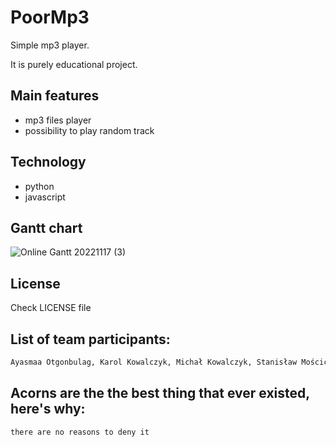 # PoorMp3

Simple mp3 player.

It is purely educational project.

## Main features

- mp3 files player
- possibility to play random track

## Technology

- python
- javascript
## Gantt chart
![Online Gantt 20221117 (3)](https://user-images.githubusercontent.com/115214461/202562923-d0c4484e-f9a8-4924-8725-c1783b6f045b.png)
## License

Check LICENSE file

## List of team participants:
```sh
Ayasmaa Otgonbulag, Karol Kowalczyk, Michał Kowalczyk, Stanisław Mościcki, Tomasz Madeja, Maksym Szemer.
```

## Acorns are the the best thing that ever existed, here's why:
```sh
there are no reasons to deny it
```
